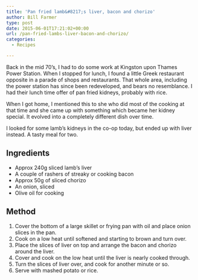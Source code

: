 ```yaml
---
title: 'Pan fried lamb&#8217;s liver, bacon and chorizo'
author: Bill Farmer
type: post
date: 2015-06-01T17:21:02+00:00
url: /pan-fried-lambs-liver-bacon-and-chorizo/
categories:
  - Recipes

---
```

Back in the mid 70&#8217;s, I had to do some work at Kingston upon Thames Power Station. When I stopped for lunch, I found a little Greek restaurant opposite in a parade of shops and restaurants. That whole area, including the power station has since been redeveloped, and bears no resemblance. I had their lunch time offer of pan fried kidneys, probably with rice.

When I got home, I mentioned this to she who did most of the cooking at that time and she came up with something which became her kidney special. It evolved into a completely different dish over time.

I looked for some lamb&#8217;s kidneys in the co-op today, but ended up with liver instead. A tasty meal for two.

## Ingredients

  * Approx 240g sliced lamb&#8217;s liver
  * A couple of rashers of streaky or cooking bacon
  * Approx 50g of sliced chorizo
  * An onion, sliced
  * Olive oil for cooking

## Method

  1. Cover the bottom of a large skillet or frying pan with oil and place onion slices in the pan.
  2. Cook on a low heat until softened and starting to brown and turn over.
  3. Place the slices of liver on top and arrange the bacon and chorizo around the liver.
  4. Cover and cook on the low heat until the liver is nearly cooked through.
  5. Turn the slices of liver over, and cook for another minute or so.
  6. Serve with mashed potato or rice.